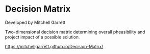# Decision Matrix
 Developed by Mitchell Garrett
 
 Two-dimensional decision matrix determining overall pheasibility and project impact of a possible solution.
 
 https://mitchellgarrett.github.io/Decision-Matrix/
